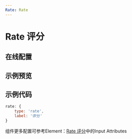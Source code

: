 ```yaml
---
Rate: Rate 
---
```

# Rate 评分

## 在线配置
<ClientOnly>
<ams-config name="rate" type="field"/>
</ClientOnly>

## 示例预览

<ClientOnly>
<demo-list :type="'rate'"></demo-list>
</ClientOnly>

## 示例代码
```js
rate: {
    type: 'rate',
    label: '评分'
}
```

组件更多配置可参考Element：[Rate 评分](http://element-cn.eleme.io/#/zh-CN/component/rate)中的Input Attributes
